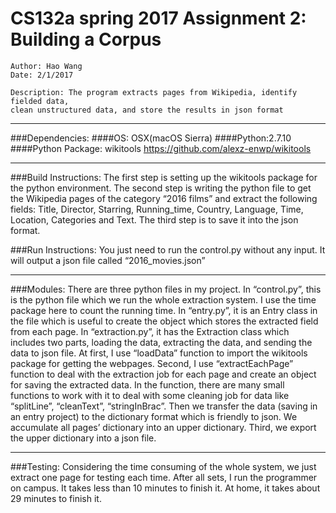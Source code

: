 CS132a spring 2017 Assignment 2: Building a Corpus
===================================================
    Author: Hao Wang
    Date: 2/1/2017

    Description: The program extracts pages from Wikipedia, identify fielded data,  
    clean unstructured data, and store the results in json format

---

###Dependencies:
####OS: OSX(macOS Sierra)
####Python:2.7.10
####Python Package: wikitools <https://github.com/alexz-enwp/wikitools>

---

###Build Instructions:
The first step is setting up the wikitools package for the python environment.
The second step is writing the python file to get the Wikipedia pages of the category “2016 films” and extract the following fields:
Title, Director, Starring, Running_time, Country, Language, Time, Location, Categories and Text.
The third step is to save it into the json format.

###Run Instructions:
You just need to run the control.py without any input. It will output a json file called “2016_movies.json”

---

###Modules:
There are three python files in my project. In “control.py”, this is the python file which we run the whole extraction system. I use the time package here to count the running time. In “entry.py”, it is an Entry class in the file which is useful to create the object which stores the extracted field from each page. In “extraction.py”, it has the Extraction class which includes two parts, loading the data, extracting the data, and sending the data to json file. At first, I use “loadData” function to import the wikitools package for getting the webpages. Second, I use “extractEachPage” function to deal with the extraction job for each page and create an object for saving the extracted data. In the function, there are many small functions to work with it to deal with some cleaning job for data like “splitLine”, “cleanText”, “stringInBrac”. Then we transfer the data (saving in an entry project) to the dictionary format which is friendly to json. We accumulate all pages’ dictionary into an upper dictionary.  Third, we export the upper dictionary into a json file.

---

###Testing:
Considering the time consuming of the whole system, we just extract one page for testing each time. After all sets, I run the programmer on campus. It takes less than 10 minutes to finish it. At home, it takes about 29 minutes to finish it.

